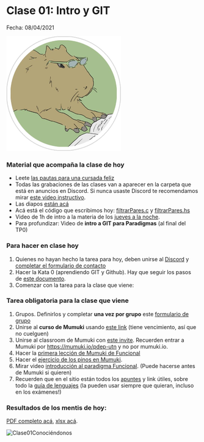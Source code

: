 # Clase 01: Intro y GIT

Fecha: 08/04/2021

![Carpileyendo](assets/Clase%2001%20-%20Carpi%20leyendo.png)

### Material que acompaña la clase de hoy

* Leete [las pautas para una cursada feliz](https://docs.google.com/document/d/e/2PACX-1vQzHlc-zCneqosVAeyV7ItvytosboCFFI6akSTx7Mbs-MsDpq8XgpkolfhkbIOPtrjAnA_8YffuZxez/pub)
* Todas las grabaciones de las clases van a aparecer en la carpeta que está en anuncios en Discord. Si nunca usaste Discord te recomendamos mirar [este video instructivo](https://youtu.be/A7eZOivOid4). 
* Las diapos [están acá](https://docs.google.com/presentation/d/1nhDXAcLihYw9qfvMH_A7lRUmieZJawzv7yDSJsAwkME/edit?usp=sharing)
* Acá está el código que escribimos hoy: [filtrarPares.c](assets/filtrarPares.c) y [filtrarPares.hs](assets/filtrarPares.hs)
* Video de 1h de intro a la materia de los [jueves a la noche](https://www.youtube.com/watch?v=z20-xv5eLFA&ab_channel=ParadigmasdeProgramaci%C3%B3n-JuevesNoche).
* Para profundizar: Video de **intro a GIT para Paradigmas** (al final del TP0)

### Para hacer en clase hoy

1. Quienes no hayan hecho la tarea para hoy, deben unirse al [Discord](https://discord.gg/XeK7k9hwwg) y [completar el formulario de contacto](https://docs.google.com/forms/d/e/1FAIpQLScmQGCDNKK57S7pwONA5JD5F7jt5Am0CTvgOVbTTxHE_8mzOw/viewform)
2. Hacer la Kata 0 (aprendiendo GIT y Github). Hay que seguir los pasos de [este documento](https://docs.google.com/document/d/120KYLdaCWBydd2CZ5mYfwU2I5G1GbfwntOKqbOxvwbM/edit?usp=sharing).
3. Comenzar con la tarea para la clase que viene:

### Tarea obligatoria para la clase que viene

1. Grupos. Definirlos y completar **una vez por grupo** este [formulario de grupo](https://docs.google.com/forms/d/e/1FAIpQLSfWruzhTcWaHexfOQ_DDsFkNKCIbNLpvZTS28kYYPC98HIyEA/viewform)
2. Unirse al **curso de Mumuki** usando [este link](https://mumuki.io/pdep-utn/join/6_FJ7Q) (tiene vencimiento, así que no cuelguen)
3. Unirse al classroom de Mumuki con [este invite](https://mumuki.io/pdep-utn/join/6_FJ7Q). Recuerden entrar a Mumuki por https://mumuki.io/pdep-utn y no por mumuki.io.
4. Hacer la [primera lección de Mumuki de Funcional](https://mumuki.io/pdep-utn/lessons/688-programacion-funcional-valores-y-funciones)  
5. Hacer el [ejercicio de los pinos en Mumuki](https://mumuki.io/pdep-utn/exercises/9207-programacion-funcional-practica-valores-y-funciones-pinos). 
6. Mirar video [introducción al paradigma Funcional](https://www.youtube.com/watch?v=ypPigrP7XXs). (Puede hacerse antes de Mumuki si quieren)
7. Recuerden que en el sitio están todos los [apuntes](https://www.pdep.com.ar/material/apuntes) y link útiles, sobre todo la [guía de lenguajes](https://docs.google.com/document/d/e/2PACX-1vTlLkakSbp6ubcIq00PU4-Z96tg8CUSc8bO793_uftmiGjfkSn7Ug-F_y0-ieIWG6aWfuoHLJrRL8Fd/pub) (la pueden usar siempre que quieran, incluso en los exámenes!)


### Resultados de los mentis de hoy:

[PDF completo acá](assets/Clase%2001%20Conociéndonos%20-%20Pdep%20JM%202021.pdf), [xlsx acá](assets/Clase%2001%20Conociéndonos%20-%20Pdep%20JM%202021.xlsx).

![Clase01Conociéndonos](assets/Clase%2001%20-%20Conociéndonos.png)
